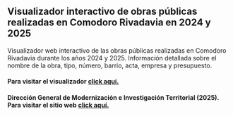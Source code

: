 ## Visualizador interactivo de obras públicas realizadas en Comodoro Rivadavia en 2024 y 2025
Visualizador web interactivo de las obras públicas realizadas en Comodoro Rivadavia durante los años 2024 y 2025. Información detallada sobre el nombre de la obra, tipo, número, barrio, acta, empresa y presupuesto.

#### Para visitar el visualizador <a href="https://agstnrdz.github.io/prod-rurales/map.html" target="_blank">click aquí.</a>

#### Dirección General de Modernización e Investigación Territorial (2025). Para visitar el sitio web <a href="https://www.comodoro.gov.ar/miciudad/" target="_blank">click aquí.</a>
